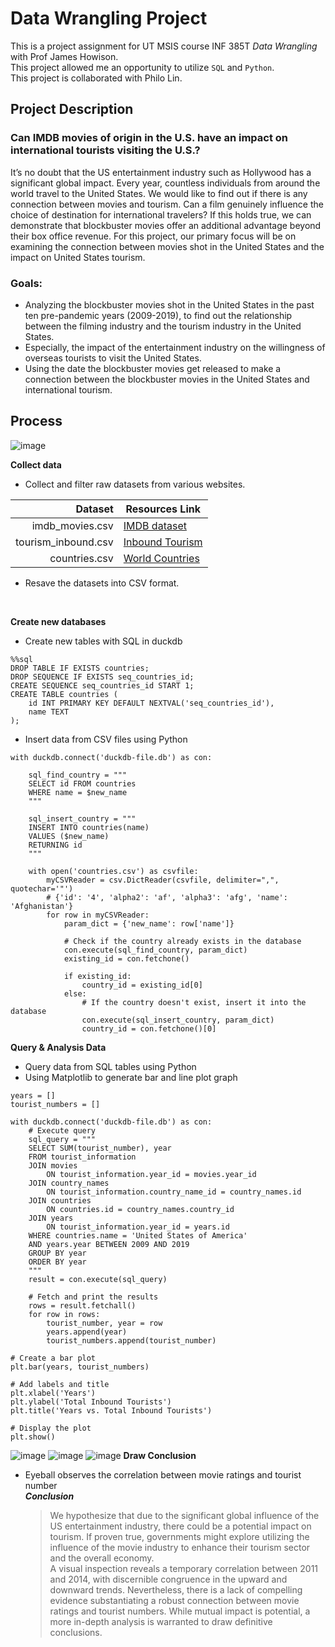 # Data Wrangling Project
This is a project assignment for UT MSIS course INF 385T _Data Wrangling_  with Prof James Howison.
<br>This project allowed me an opportunity to utilize `SQL` and `Python`.
<br>This project is collaborated with Philo Lin.

## Project Description
### Can IMDB movies of origin in the U.S. have an impact on international tourists visiting the U.S.?

It’s no doubt that the US entertainment industry such as Hollywood has a significant global impact. Every year, countless individuals from around the world travel to the United States. We would like to find out if there is any connection between movies and tourism. Can a film genuinely influence the choice of destination for international travelers?  If this holds true, we can demonstrate that blockbuster movies offer an additional advantage beyond their box office revenue. For this project, our primary focus will be on examining the connection between movies shot in the United States and the impact on United States tourism.

### Goals:
- Analyzing the blockbuster movies shot in the United States in the past ten pre-pandemic years (2009-2019), to find out the relationship between the filming industry and the tourism industry in the United States.
- Especially, the impact of the entertainment industry on the willingness of overseas tourists to visit the United States.
- Using the date the blockbuster movies get released to make a connection between the blockbuster movies in the United States and international tourism.

## Process
![image](https://github.com/Pin-Yi-Judy/Data-Wrangling-Project/blob/main/Images/Workflow%20Image.jpg)

**Collect data**
- Collect and filter raw datasets from various websites.

| Dataset | Resources Link |
|-----:|---------------|
|imdb_movies.csv|[IMDB dataset](https://www.kaggle.com/datasets/ashpalsingh1525/imdb-movies-dataset/data)|
|tourism_inbound.csv|[Inbound Tourism](https://stats.oecd.org/Index.aspx?DataSetCode=TOURISM_INBOUND)|
|countries.csv|[World Countries](https://stefangabos.github.io/world_countries/)|

- Resave the datasets into CSV format.
<br>

**Create new databases**
- Create new tables with SQL in duckdb
```
%%sql
DROP TABLE IF EXISTS countries;
DROP SEQUENCE IF EXISTS seq_countries_id;
CREATE SEQUENCE seq_countries_id START 1;
CREATE TABLE countries (
    id INT PRIMARY KEY DEFAULT NEXTVAL('seq_countries_id'),
    name TEXT
);
```
- Insert data from CSV files using Python
```
with duckdb.connect('duckdb-file.db') as con:
    
    sql_find_country = """
    SELECT id FROM countries 
    WHERE name = $new_name
    """
    
    sql_insert_country = """
    INSERT INTO countries(name)
    VALUES ($new_name) 
    RETURNING id
    """

    with open('countries.csv') as csvfile:
        myCSVReader = csv.DictReader(csvfile, delimiter=",", quotechar='"')
        # {'id': '4', 'alpha2': 'af', 'alpha3': 'afg', 'name': 'Afghanistan'}
        for row in myCSVReader:
            param_dict = {'new_name': row['name']}
            
            # Check if the country already exists in the database
            con.execute(sql_find_country, param_dict)
            existing_id = con.fetchone()

            if existing_id:
                country_id = existing_id[0]
            else:
                # If the country doesn't exist, insert it into the database
                con.execute(sql_insert_country, param_dict)
                country_id = con.fetchone()[0]
```
**Query & Analysis Data**
- Query data from SQL tables using Python
- Using Matplotlib to generate bar and line plot graph
```
years = []
tourist_numbers = []

with duckdb.connect('duckdb-file.db') as con:
    # Execute query
    sql_query = """
    SELECT SUM(tourist_number), year
    FROM tourist_information
    JOIN movies
        ON tourist_information.year_id = movies.year_id
    JOIN country_names
        ON tourist_information.country_name_id = country_names.id
    JOIN countries
        ON countries.id = country_names.country_id
    JOIN years
        ON tourist_information.year_id = years.id
    WHERE countries.name = 'United States of America'
    AND years.year BETWEEN 2009 AND 2019
    GROUP BY year
    ORDER BY year
    """
    result = con.execute(sql_query)

    # Fetch and print the results
    rows = result.fetchall()
    for row in rows:
        tourist_number, year = row
        years.append(year)
        tourist_numbers.append(tourist_number)

# Create a bar plot
plt.bar(years, tourist_numbers)

# Add labels and title
plt.xlabel('Years')
plt.ylabel('Total Inbound Tourists')
plt.title('Years vs. Total Inbound Tourists')

# Display the plot
plt.show()
```
![image](https://github.com/Pin-Yi-Judy/Data-Wrangling-Project/blob/main/Images/Years%20v.s.%20Total%20Inbound%20Tourists.jpg)
![image](https://github.com/Pin-Yi-Judy/Data-Wrangling-Project/blob/main/Images/Years%20vs%20Average%20Movie%20Ratings.jpg)
![image](https://github.com/Pin-Yi-Judy/Data-Wrangling-Project/blob/main/Images/Trend%20Analysis.jpg)
**Draw Conclusion**
- Eyeball observes the correlation between movie ratings and tourist number<br>
***Conclusion***<br>
    >We hypothesize that due to the significant global influence of the US entertainment industry, there could be a potential impact on tourism. If proven true, governments might explore utilizing the influence of the movie industry to enhance their tourism sector and the overall economy.<br>
    A visual inspection reveals a temporary correlation between 2011 and 2014, with discernible congruence in the upward and downward trends. Nevertheless, there is a lack of compelling evidence substantiating a robust connection between movie ratings and tourist numbers. While mutual impact is potential, a more in-depth analysis is warranted to draw definitive conclusions.
